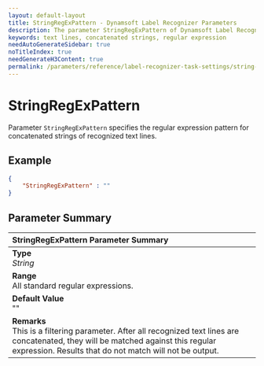 ```yaml
---
layout: default-layout
title: StringRegExPattern - Dynamsoft Label Recognizer Parameters
description: The parameter StringRegExPattern of Dynamsoft Label Recognizer defines the regular expression pattern for concatenated strings of recognized text lines.
keywords: text lines, concatenated strings, regular expression
needAutoGenerateSidebar: true
noTitleIndex: true
needGenerateH3Content: true
permalink: /parameters/reference/label-recognizer-task-settings/string-regex-pattern.html
---
```


# StringRegExPattern

Parameter `StringRegExPattern` specifies the regular expression pattern for concatenated strings of recognized text lines.

## Example

```json
{
    "StringRegExPattern" : ""
}
```

## Parameter Summary

| StringRegExPattern Parameter Summary |
| :----------------------------------- |
| **Type**<br>*String* |
| **Range**<br>All standard regular expressions.|
| **Default Value**<br>"" |
| **Remarks**<br>This is a filtering parameter. After all recognized text lines are concatenated, they will be matched against this regular expression. Results that do not match will not be output.|
